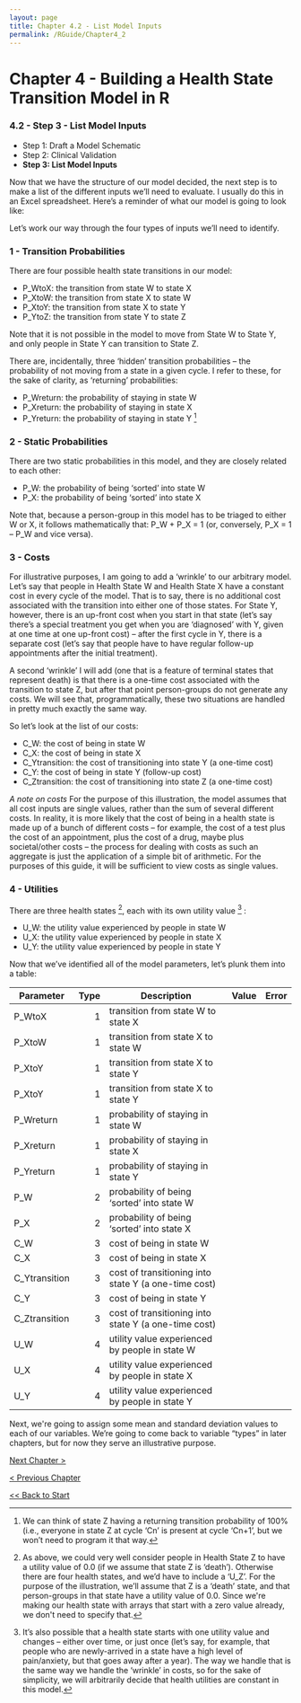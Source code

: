```yaml
---
layout: page
title: Chapter 4.2 - List Model Inputs
permalink: /RGuide/Chapter4_2
---
```


# Chapter 4 - Building a Health State Transition Model in R
### 4.2 - Step 3 - List Model Inputs
- Step 1: Draft a Model Schematic
- Step 2: Clinical Validation
- **Step 3: List Model Inputs**

Now that we have the structure of our model decided, the next step is to make a list of the different inputs we’ll need to evaluate. I usually do this in an Excel spreadsheet. Here’s a reminder of what our model is going to look like:
 
Let’s work our way through the four types of inputs we’ll need to identify.

### 1 -	Transition Probabilities
There are four possible health state transitions in our model:
-	P_WtoX: the transition from state W to state X
-	P_XtoW: the transition from state X to state W
-	P_XtoY: the transition from state X to state Y
-	P_YtoZ: the transition from state Y to state Z

Note that it is not possible in the model to move from State W to State Y, and only people in State Y can transition to State Z.

There are, incidentally, three ‘hidden’ transition probabilities – the probability of not moving from a state in a given cycle. I refer to these, for the sake of clarity, as ‘returning’ probabilities:

-	P_Wreturn: the probability of staying in state W
-	P_Xreturn: the probability of staying in state X
-	P_Yreturn: the probability of staying in state Y [^1]

[^1]: We can think of state Z having a returning transition probability of 100% (i.e., everyone in state Z at cycle ‘Cn’ is present at cycle ‘Cn+1’, but we won’t need to program it that way.

### 2 -	Static Probabilities
There are two static probabilities in this model, and they are closely related to each other:
-	P_W: the probability of being ‘sorted’ into state W
-	P_X: the probability of being ‘sorted’ into state X

Note that, because a person-group in this model has to be triaged to either W or X, it follows mathematically that: P_W + P_X = 1 (or, conversely, P_X = 1 – P_W and vice versa).

### 3 -	Costs
For illustrative purposes, I am going to add a ‘wrinkle’ to our arbitrary model. Let’s say that people in Health State W and Health State X have a constant cost in every cycle of the model. That is to say, there is no additional cost associated with the transition into either one of those states. For State Y, however, there is an up-front cost when you start in that state (let’s say there’s a special treatment you get when you are ‘diagnosed’ with Y, given at one time at one up-front cost) – after the first cycle in Y, there is a separate cost (let’s say that people have to have regular follow-up appointments after the initial treatment).

A second ‘wrinkle’ I will add (one that is a feature of terminal states that represent death) is that there is a one-time cost associated with the transition to state Z, but after that point person-groups do not generate any costs. We will see that, programmatically, these two situations are handled in pretty much exactly the same way.
 
So let’s look at the list of our costs:
-	C_W: the cost of being in state W
-	C_X: the cost of being in state X
-	C_Ytransition: the cost of transitioning into state Y (a one-time cost)
-	C_Y: the cost of being in state Y (follow-up cost)
-	C_Ztransition: the cost of transitioning into state Z (a one-time cost)

*A note on costs*
For the purpose of this illustration, the model assumes that all cost inputs are single values, rather than the sum of several different costs. In reality, it is more likely that the cost of being in a health state is made up of a bunch of different costs – for example, the cost of a test plus the cost of an appointment, plus the cost of a drug, maybe plus societal/other costs – the process for dealing with costs as such an aggregate is just the application of a simple bit of arithmetic. For the purposes of this guide, it will be sufficient to view costs as single values.

### 4 -	Utilities
There are three health states [^2], each with its own utility value [^3] :
-	U_W: the utility value experienced by people in state W
-	U_X: the utility value experienced by people in state X
-	U_Y: the utility value experienced by people in state Y

[^2]: As above, we could very well consider people in Health State Z to have a utility value of 0.0 (if we assume that state Z is ‘death’). Otherwise there are four health states, and we’d have to include a ‘U_Z’. For the purpose of the illustration, we’ll assume that Z is a ‘death’ state, and that person-groups in that state have a utility value of 0.0. Since we're making our health state with arrays that start with a zero value already, we don't need to specify that.

[^3]: It’s also possible that a health state starts with one utility value and changes – either over time, or just once (let’s say, for example, that people who are newly-arrived in a state have a high level of pain/anxiety, but that goes away after a year). The way we handle that is the same way we handle the ‘wrinkle’ in costs, so for the sake of simplicity, we will arbitrarily decide that health utilities are constant in this model.

Now that we’ve identified all of the model parameters, let’s plunk them into a table: 

| Parameter | Type | Description | Value | Error |
| --------- |-----:| ------------| ----- | ----- |
| P_WtoX    | 1 | transition from state W to state X | | |
| P_XtoW	| 1	| transition from state X to state W | | |			
| P_XtoY	| 1 | transition from state X to state Y | | |
| P_XtoY	| 1	| transition from state X to state Y | | |
| P_Wreturn	| 1 | probability of staying in state W	| | |
| P_Xreturn	| 1	| probability of staying in state X | | |
| P_Yreturn	| 1 | probability of staying in state Y	| | |
| P_W	| 2 | probability of being ‘sorted’ into state W | | |
| P_X |	2	| probability of being ‘sorted’ into state X | | |
| C_W |	3 | cost of being in state W | | |
| C_X | 3| cost of being in state X	| | |
| C_Ytransition | 3|	cost of transitioning into state Y (a one-time cost) | | |
| C_Y	|3|	cost of being in state Y		| | |
| C_Ztransition	| 3 | cost of transitioning into state Y (a one-time cost)	| | |
| U_W |	4 |	utility value experienced by people in state W	| | |
| U_X |	4 |	utility value experienced by people in state X	| | |
| U_Y | 4 |	utility value experienced by people in state Y	| | |

Next, we're going to assign some mean and standard deviation values to each of our variables. We’re going to come back to variable “types” in later chapters, but for now they serve an illustrative purpose.

[Next Chapter >](http://healthyuncertainty.github.io/RGuide/Chapter4_3)

[< Previous Chapter](http://healthyuncertainty.github.io/RGuide/Chapter4_1)

[<< Back to Start](http://healthyuncertainty.github.io/RGuide/Introduction)